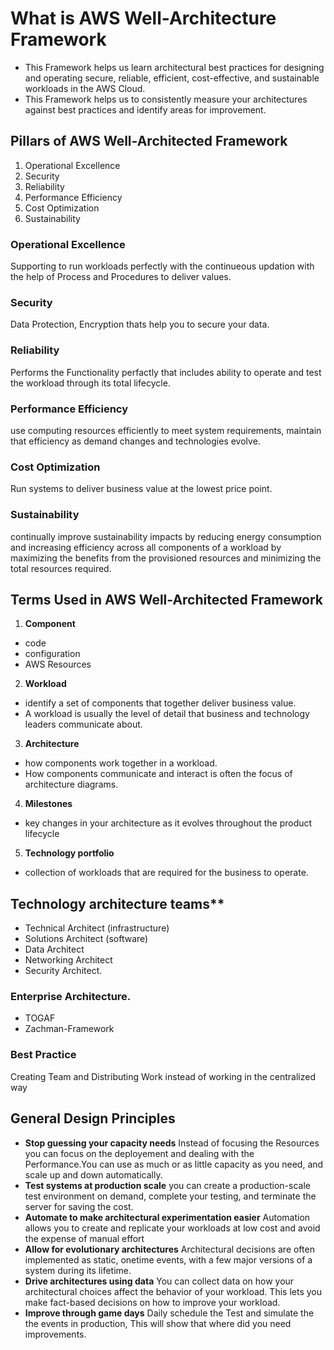 # What is AWS Well-Architecture Framework
- This Framework helps us learn architectural best practices for designing and operating secure, reliable, efficient, cost-effective, and sustainable workloads in the AWS Cloud.
- This Framework helps us to consistently measure your architectures against best practices and identify areas for improvement.

## Pillars of AWS Well-Architected Framework
1. Operational Excellence
2. Security
3. Reliability
4. Performance Efficiency
5. Cost Optimization
6. Sustainability

### Operational Excellence
Supporting to run workloads perfectly with the continueous updation with the help of Process and Procedures to deliver values.
### Security
Data Protection, Encryption thats help you to secure your data.
### Reliability
Performs the Functionality perfactly that includes ability to operate and test the workload through its total lifecycle.
### Performance Efficiency
use computing resources efficiently to meet system requirements,  maintain that efficiency as demand changes and technologies evolve.
### Cost Optimization
Run systems to deliver business value at the lowest price point.
### Sustainability
continually improve sustainability impacts by reducing energy consumption and increasing efficiency across all components of a workload by maximizing the benefits from the provisioned resources and minimizing the total resources required.


## Terms Used  in AWS Well-Architected Framework
1. **Component**
- code
- configuration
- AWS Resources
2. **Workload**
- identify a set of components that together deliver business value.
-  A workload is usually the level of detail that business and technology leaders communicate about.
3. **Architecture**
- how components work together in a workload.
-  How components communicate and interact is often the focus of architecture diagrams.
4. **Milestones** 
- key changes in your architecture as it evolves throughout the product lifecycle
5. **Technology portfolio**
- collection of workloads that are required for the business to operate.

## Technology architecture teams**
- Technical Architect (infrastructure)
- Solutions Architect (software)
- Data Architect
- Networking Architect
- Security Architect.

### Enterprise Architecture.
- TOGAF
- Zachman-Framework

### Best Practice 
Creating Team and Distributing Work instead of working in the centralized way

## General Design Principles
- **Stop guessing your capacity needs**
Instead of focusing the Resources you can focus on the deployement and dealing with the Performance.You can use as much or as little capacity as you need, and scale up and down automatically.
- **Test systems at production scale**
you can create a production-scale test environment on demand, complete your testing, and terminate the server for saving the cost.
- **Automate to make architectural experimentation easier**
Automation allows you to create and replicate your workloads at low cost and avoid the expense of manual effort
- **Allow for evolutionary architectures**
Architectural decisions are often implemented as static, onetime events, with a few major versions of a system during its lifetime.
- **Drive architectures using data**
You can collect data on how your architectural choices affect the behavior of your workload. This lets you make fact-based decisions on how to improve your workload.
- **Improve through game days**
Daily schedule the Test and simulate the the events in production, This will show that where did you need improvements.
